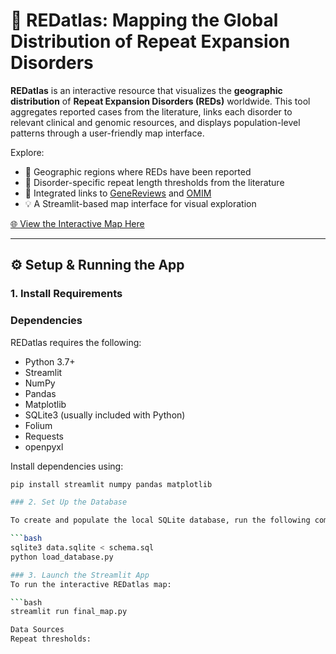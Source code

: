 # 🧬 REDatlas: Mapping the Global Distribution of Repeat Expansion Disorders

**REDatlas** is an interactive resource that visualizes the **geographic distribution** of **Repeat Expansion Disorders (REDs)** worldwide. This tool aggregates reported cases from the literature, links each disorder to relevant clinical and genomic resources, and displays population-level patterns through a user-friendly map interface.

Explore:
- 📍 Geographic regions where REDs have been reported
- 📏 Disorder-specific repeat length thresholds from the literature
- 🔗 Integrated links to [GeneReviews](https://www.ncbi.nlm.nih.gov/books/NBK1116/) and [OMIM](https://www.omim.org/)
- 💡 A Streamlit-based map interface for visual exploration

[🌐 View the Interactive Map Here](https://map-url.com)

---

## ⚙️ Setup & Running the App

### 1. Install Requirements

### Dependencies

REDatlas requires the following:

- Python 3.7+
- Streamlit
- NumPy
- Pandas
- Matplotlib
- SQLite3 (usually included with Python)
- Folium
- Requests
- openpyxl

Install dependencies using:

```bash
pip install streamlit numpy pandas matplotlib

### 2. Set Up the Database

To create and populate the local SQLite database, run the following commands:

```bash
sqlite3 data.sqlite < schema.sql
python load_database.py

### 3. Launch the Streamlit App
To run the interactive REDatlas map:

```bash
streamlit run final_map.py

Data Sources
Repeat thresholds:
